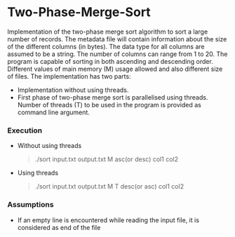 # Two-Phase-Merge-Sort
Implementation of the two-phase merge sort algorithm to sort a large number of records. The metadata file will contain information about the size of the
different columns (in bytes). The data type for all columns are assumed to be a string. The number of columns can range from 1 to 20. The program is capable of sorting in both ascending and descending order. Different values of main memory (M) usage allowed and also different size of files. The implementation has two parts:
  
  - Implementation without using threads.
  - First phase of two-phase merge sort is parallelised using threads. Number of threads (T) to be used in the program is provided as command line argument.
### Execution
- Without using threads
  > ./sort input.txt output.txt M asc(or desc) col1 col2
- Using threads
  > ./sort input.txt output.txt M T desc(or asc) col1 col2
### Assumptions
- If an empty line is encountered while reading the input file, it is considered as end of the file 
